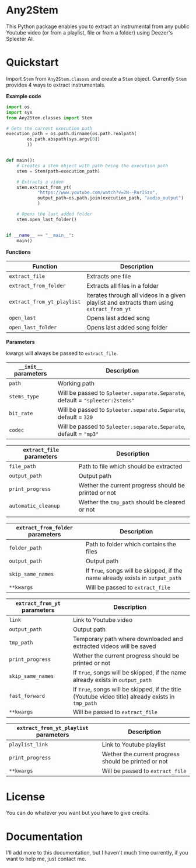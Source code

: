# Any2Stem
This Python package enables you to extract an instrumental from any public Youtube video (or from a playlist, file or from a folder) using Deezer's Spleeter AI.

# Quickstart
Import `Stem` from `Any2Stem.classes` and create a `Stem` object. Currently `Stem` provides 4 ways to extract instrumentals.

**Example code**
```python
import os
import sys
from Any2Stem.classes import Stem

# Gets the current execution path
execution_path = os.path.dirname(os.path.realpath(
        os.path.abspath(sys.argv[0])
        ))


def main():
    # Creates a stem object with path being the execution path
    stem = Stem(path=execution_path)

    # Extracts a video
    stem.extract_from_yt(
            "https://www.youtube.com/watch?v=2N--RorISzo",
            output_path=os.path.join(execution_path, "audio_output")
            )

    # Opens the last added folder
    stem.open_last_folder()


if __name__ == "__main__":
    main()

```


**Functions**

| Function                   | Description                                                                               |
|----------------------------|-------------------------------------------------------------------------------------------|
| `extract_file`             | Extracts one file                                                                         |
| `extract_from_folder`      | Extracts all files in a folder                                                            |
| `extract_from_yt_playlist` | Iterates through all videos in a given playlist and extracts them using `extract_from_yt` |
| `open_last`                | Opens last added song                                                                     |
| `open_last_folder`         | Opens last added song folder                                                              |


**Parameters**

kwargs will always be passed to `extract_file`.

| `__init__` parameters | Description                                                                   |
|-----------------------|-------------------------------------------------------------------------------|
| `path`                | Working path                                                                  |
| `stems_type`          | Will be passed to `Spleeter.separate.Separate`, default = `"spleeter:2stems"` |
| `bit_rate`            | Will be passed to `Spleeter.separate.Separate`, default = `320`               |
| `codec`               | Will be passed to `Spleeter.separate.Separate`, default = `"mp3"`             |

| `extract_file` parameters | Description                                          |
|---------------------------|------------------------------------------------------|
| `file_path`               | Path to file which should be extracted               |
| `output_path`             | Output path                                          |
| `print_progress`          | Wether the current progress should be printed or not |
| `automatic_cleanup`       | Wether the `tmp_path` should be cleared or not       |
|                           |                                                      |

| `extract_from_folder` parameters | Description                                                                   |
|----------------------------------|-------------------------------------------------------------------------------|
| `folder_path`                    | Path to folder which contains the files                                       |
| `output_path`                    | Output path                                                                   |
| `skip_same_names`                | If `True`, songs will be skipped, if the name already exists in `output_path` |
| `**kwargs`                       | Will be passed to `extract_file`                                              |

| `extract_from_yt` parameters | Description                                                                                       |
|------------------------------|---------------------------------------------------------------------------------------------------|
| `link`                       | Link to Youtube video                                                                             |
| `output_path`                | Output path                                                                                       |
| `tmp_path`                   | Temporary path where downloaded and extracted videos will be saved                                |
| `print_progress`             | Wether the current progress should be printed or not                                              |
| `skip_same_names`            | If `True`, songs will be skipped, if the name already exists in `output_path`                     |
| `fast_forward`               | If `True`, songs will be skipped, if the title (Youtube video title) already exists in `tmp_path` |
| `**kwargs`                   | Will be passed to `extract_file`                                                                  |

| `extract_from_yt_playlist` parameters | Description                                          |
|---------------------------------------|------------------------------------------------------|
| `playlist_link`                       | Link to Youtube playlist                             |
| `print_progress`                      | Wether the current progress should be printed or not |
| `**kwargs`                            | Will be passed to `extract_file`                     |

# License
You can do whatever you want but you have to give credits.

# Documentation
I'll add more to this documentation, but I haven't much time currently, if you want to help me, just contact me.

